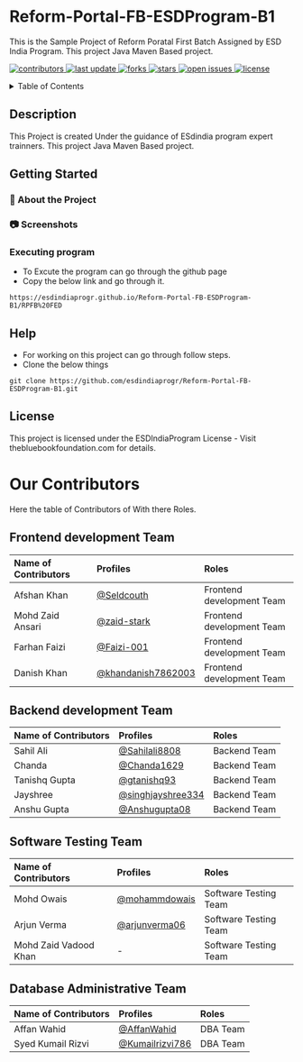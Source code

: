 <!-- Table of Contents -->
# Reform-Portal-FB-ESDProgram-B1
This is the Sample Project of Reform Poratal First Batch Assigned by ESD India Program. This project Java Maven Based project.

<!-- Badges -->
<p>
  <a href="https://github.com/SahilAli8808/Reform-Portal-FB-ESDProgram-B1/graphs/contributors">
    <img src="https://img.shields.io/github/contributors/SahilAli8808/Reform-Portal-FB-ESDProgram-B1" alt="contributors" />
  </a>
  <a href="">
    <img src="https://img.shields.io/github/last-commit/SahilAli8808/Reform-Portal-FB-ESDProgram-B1" alt="last update" />
  </a>
  <a href="https://github.com/SahilAli8808/Reform-Portal-FB-ESDProgram-B1/network/members">
    <img src="https://img.shields.io/github/forks/SahilAli8808/Reform-Portal-FB-ESDProgram-B1" alt="forks" />
  </a>
  <a href="https://github.com/SahilAli8808/Reform-Portal-FB-ESDProgram-B1/stargazers">
    <img src="https://img.shields.io/github/stars/SahilAli8808/Reform-Portal-FB-ESDProgram-B1" alt="stars" />
  </a>
  <a href="https://github.com/SahilAli8808/Reform-Portal-FB-ESDProgram-B1/issues/">
    <img src="https://img.shields.io/github/issues/SahilAli8808/Reform-Portal-FB-ESDProgram-B1" alt="open issues" />
  </a>
  <a href="https://github.com/Louis3797/awesome-readme-template/blob/master/LICENSE">
    <img src="https://img.shields.io/github/license/SahilAli8808/Reform-Portal-FB-ESDProgram-B1.svg" alt="license" />
  </a>
</p>
<details>
  <summary>Table of Contents</summary>
  <ul>
    <li><a href="https://github.com/esdindiaprogr/Reform-Portal-FB-ESDProgram-B1/edit/main/README.md#description">Description</a></li>
    <li><a href="https://github.com/esdindiaprogr/Reform-Portal-FB-ESDProgram-B1/edit/main/README.md#getting-started">
    Getting Started</a></li>
    <li><a href="https://github.com/esdindiaprogr/Reform-Portal-FB-ESDProgram-B1/edit/main/README.md#help">Help</a></li>
    <li><a href="https://github.com/esdindiaprogr/Reform-Portal-FB-ESDProgram-B1/edit/main/README.md#Our-contributors">Our Contributors</a></li>
  </ul>
  </details>
  
## Description

This Project is created Under the guidance of ESdindia program expert trainners. This project Java Maven Based project.

## Getting Started

<!-- About the Project -->
### :star2: About the Project


<!-- Screenshots -->
### :camera: Screenshots
<!--
<div align="center"> 
  <img src="#" alt="screenshot" />
</div>
-->
### Executing program

* To Excute the program can go through the github page 
* Copy the below link and go through it.
```
https://esdindiaprogr.github.io/Reform-Portal-FB-ESDProgram-B1/RPFB%20FED
```

## Help

* For working on this project can go through follow steps.
* Clone the below things

```
git clone https://github.com/esdindiaprogr/Reform-Portal-FB-ESDProgram-B1.git
```


## License

This project is licensed under the ESDIndiaProgram License - Visit thebluebookfoundation.com for details.

# Our Contributors
Here the table of Contributors of With there Roles.

## Frontend development Team  

| Name of Contributors   |                                     Profiles                                        | Roles |
|:---                    |            :----                                                                   |    :----  |
| Afshan Khan           |  [@Seldcouth](https://github.com/Seldcouth)                                      |Frontend development Team |
| Mohd Zaid Ansari         |  [@zaid-stark](https://github.com/zaid-stark)                                  |Frontend development Team |
|Farhan Faizi             |  [@Faizi-001](https://github.com/Faizi-001)                                     |Frontend development Team |
|Danish Khan                |  [@khandanish7862003](https://github.com/khandanish7862003)                    |Frontend development Team|

## Backend development Team  

| Name of Contributors   |                                     Profiles                                        | Roles |
|:---                    |            :----                                                                   |    :----  |
| Sahil Ali            |  [@Sahilali8808](https://github.com/SahilAli8808)                                      |Backend Team |
|Chanda                 |  [@Chanda1629](https://github.com/Chanda1629)                                       |Backend Team|
| Tanishq Gupta           |  [@gtanishq93](https://github.com/gtanishq93)                                  |Backend Team |
|Jayshree              |  [@singhjayshree334](https://github.com/singhjayshree334)                                 |Backend Team|
|  Anshu Gupta           |  [@Anshugupta08](https://github.com/Anshugupta08)                                  |Backend Team |


## Software Testing Team  

| Name of Contributors   |                                     Profiles                                        | Roles |
|:---                    |            :----                                                                   |    :----  |
|Mohd Owais              |  [@mohammdowais](https://github.com/mohammdowais)                                      |Software Testing Team  |
|Arjun Verma              |  [@arjunverma06](https://github.com/arjunverma06)                                 |Software Testing Team |
|Mohd Zaid Vadood Khan     |  -                                                                                |Software Testing Team |

## Database Administrative Team  
| Name of Contributors   |                                     Profiles                                        | Roles |
|:---                    |            :----                                                                   |    :----  |
| Affan Wahid            |  [@AffanWahid](https://github.com/AffanWahid)                                      |DBA Team |
| Syed Kumail Rizvi           |  [@Kumailrizvi786](https://github.com/Kumailrizvi786)                                  |DBA Team |


